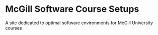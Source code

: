 # McGill Software Course Setups

A site dedicated to optimal software environments for McGill University courses
